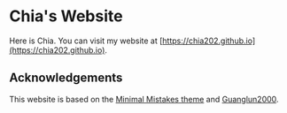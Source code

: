 # Chia's Website

Here is Chia. You can visit my website at [https://chia202.github.io](https://chia202.github.io).

## Acknowledgements

This website is based on the [Minimal Mistakes theme](https://mademistakes.com/) and [Guanglun2000](https://github.com/GuangLun2000/GuangLun2000.github.io).
